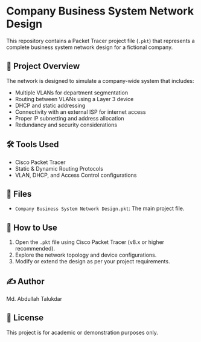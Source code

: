 # Company Business System Network Design

This repository contains a Packet Tracer project file (`.pkt`) that represents a complete business system network design for a fictional company.

## 🏢 Project Overview
The network is designed to simulate a company-wide system that includes:
- Multiple VLANs for department segmentation
- Routing between VLANs using a Layer 3 device
- DHCP and static addressing
- Connectivity with an external ISP for internet access
- Proper IP subnetting and address allocation
- Redundancy and security considerations

## 🛠 Tools Used
- Cisco Packet Tracer
- Static & Dynamic Routing Protocols
- VLAN, DHCP, and Access Control configurations

## 📁 Files
- `Company Business System Network Design.pkt`: The main project file.

## 📌 How to Use
1. Open the `.pkt` file using Cisco Packet Tracer (v8.x or higher recommended).
2. Explore the network topology and device configurations.
3. Modify or extend the design as per your project requirements.

## ✍️ Author
Md. Abdullah Talukdar

## 📜 License
This project is for academic or demonstration purposes only.
